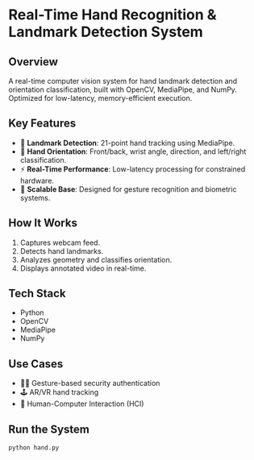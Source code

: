 # Real-Time Hand Recognition & Landmark Detection System

## Overview
A real-time computer vision system for hand landmark detection and orientation classification, built with OpenCV, MediaPipe, and NumPy.  
Optimized for low-latency, memory-efficient execution.

## Key Features
- 🔎 **Landmark Detection**: 21-point hand tracking using MediaPipe.
- 🔄 **Hand Orientation**: Front/back, wrist angle, direction, and left/right classification.
- ⚡ **Real-Time Performance**: Low-latency processing for constrained hardware.
- 🤝 **Scalable Base**: Designed for gesture recognition and biometric systems.

## How It Works
1. Captures webcam feed.
2. Detects hand landmarks.
3. Analyzes geometry and classifies orientation.
4. Displays annotated video in real-time.

## Tech Stack
- Python
- OpenCV
- MediaPipe
- NumPy

## Use Cases
- 👮‍♂️ Gesture-based security authentication
- 🕹️ AR/VR hand tracking
- 🤖 Human-Computer Interaction (HCI)

## Run the System
```bash
python hand.py

